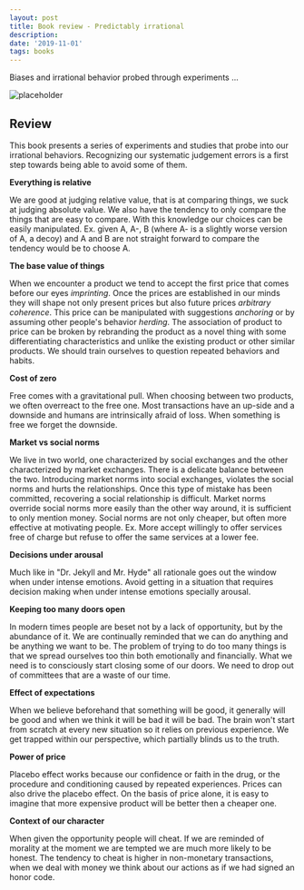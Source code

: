 ```yaml
---
layout: post
title: Book review - Predictably irrational
description: 
date: '2019-11-01'
tags: books
---
```


Biases and irrational behavior probed through experiments ... 

![placeholder](/public/book_irrational/cover.jpg "cover")

## Review 


This book presents a series of experiments and studies that probe into our irrational behaviors. Recognizing our systematic judgement errors is a first step towards being able to avoid some of them.

**Everything is relative**

We are good at judging relative value, that is at comparing things, we suck at judging absolute value. We also have the tendency to only compare the things that are easy to compare. With this knowledge our choices can be easily manipulated. Ex. given A, A-, B (where A- is a slightly worse version of A, a decoy) and A and B are not straight forward to compare the tendency would be to choose A.

**The base value of things**

When we encounter a product we tend to accept the first price that comes before our eyes *imprinting*. Once the prices are established in our minds they will shape not only present prices but also future prices *arbitrary coherence*. This price can be manipulated with suggestions *anchoring* or by assuming other people's behavior *herding*. The association of product to price can be broken by rebranding the product as a novel thing with some differentiating characteristics and unlike the existing product or other similar products. We should train ourselves to question repeated behaviors and habits. 

**Cost of zero**

Free comes with a gravitational pull. When choosing between two products, we often overreact to the free one. Most transactions have an up-side and a downside and humans are intrinsically afraid of loss. When something is free we forget the downside.

**Market vs social norms**

We live in two world, one characterized by social exchanges and the other characterized by market exchanges. There is a delicate balance between the two. Introducing market norms into social exchanges, violates the social norms and hurts the relationships. Once this type of mistake has been committed, recovering a social relationship is difficult. Market norms override social norms more easily than the other way around, it is sufficient to only mention money. Social norms are not only cheaper, but often more effective at motivating people. Ex. More accept willingly to offer services free of charge but refuse to offer the same services at a lower fee.

**Decisions under arousal**

Much like in "Dr. Jekyll and Mr. Hyde" all rationale goes out the window when under intense emotions. Avoid getting in a situation that requires decision making when under intense emotions specially arousal.

**Keeping too many doors open**

In modern times people are beset not by a lack of opportunity, but by the abundance of it. We are continually reminded that we can do anything and be anything we want to be. The problem of trying to do too many things is that we spread ourselves too thin both emotionally and financially. What we need is to consciously start closing some of our doors. We need to drop out of committees that are a waste of our time.

**Effect of expectations**

When we believe beforehand that something will be good, it generally will be good and when we think it will be bad it will be bad. The brain won't start from scratch at every new situation so it relies on previous experience. We get trapped within our perspective, which partially blinds us to the truth.

**Power of price**

Placebo effect works because our confidence or faith in the drug, or the procedure and conditioning caused by repeated experiences. Prices can also drive the placebo effect. On the basis of price alone, it is easy to imagine that more expensive product will be better then a cheaper one.

**Context of our character**

When given the opportunity people will cheat. If we are reminded of morality at the moment we are tempted we are much more likely to be honest. The tendency to cheat is higher in non-monetary transactions, when we deal with money we think about our actions as if we had signed an honor code.